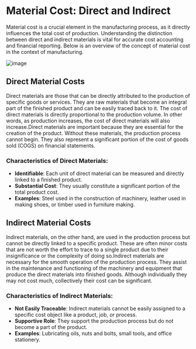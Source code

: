 # Material Cost: Direct and Indirect

Material cost is a crucial element in the manufacturing process, as it directly influences the total cost of production. Understanding the distinction between direct and indirect materials is vital for accurate cost accounting and financial reporting. Below is an overview of the concept of material cost in the context of manufacturing.

![image](https://github.com/Collegehive/Notes/assets/159722383/45aec833-2061-4cb7-aa0e-fb2c5a8fbb95)


## Direct Material Costs

Direct materials are those that can be directly attributed to the production of specific goods or services. They are raw materials that become an integral part of the finished product and can be easily traced back to it. The cost of direct materials is directly proportional to the production volume. In other words, as production increases, the cost of direct materials will also increase.Direct materials are important because they are essential for the creation of the product. Without these materials, the production process cannot begin. They also represent a significant portion of the cost of goods sold (COGS) on financial statements.


### Characteristics of Direct Materials:

- **Identifiable**: Each unit of direct material can be measured and directly linked to a finished product.
- **Substantial Cost**: They usually constitute a significant portion of the total product cost.
- **Examples**: Steel used in the construction of machinery, leather used in making shoes, or timber used in furniture making.




## Indirect Material Costs

Indirect materials, on the other hand, are used in the production process but cannot be directly linked to a specific product. These are often minor costs that are not worth the effort to trace to a single product due to their insignificance or the complexity of doing so.Indirect materials are necessary for the smooth operation of the production process. They assist in the maintenance and functioning of the machinery and equipment that produce the direct materials into finished goods. Although individually they may not cost much, collectively their cost can be significant.


### Characteristics of Indirect Materials:

- **Not Easily Traceable**: Indirect materials cannot be easily assigned to a specific cost object like a product, job, or process.
- **Supportive Role**: They support the production process but do not become a part of the product.
- **Examples**: Lubricating oils, nuts and bolts, small tools, and office stationery.




